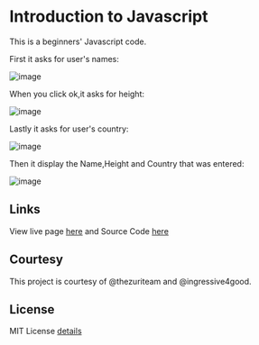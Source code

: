 # Introduction to Javascript
This is a beginners' Javascript  code.

First it asks for user's names:

![image](https://user-images.githubusercontent.com/19888682/174916128-72ce351a-23cb-48bf-984a-62dac740ceba.png)

When you click ok,it asks for height:

![image](https://user-images.githubusercontent.com/19888682/174916303-93116175-d36d-4e55-bb02-57d691f39da3.png)

Lastly it asks for user's country:

![image](https://user-images.githubusercontent.com/19888682/174916443-dc0628ba-109b-472c-8665-e21e932c059d.png)

Then it display the Name,Height and Country that was entered:

![image](https://user-images.githubusercontent.com/19888682/174916640-787f04b1-c3d6-410e-af92-9a7a11f5c5e8.png)

## Links

View live page [here](https://nems1.github.io/js-intro/index.html) and Source Code [here](https://github.com/Nems1/js-intro.git)

## Courtesy

This project is courtesy of @thezuriteam and @ingressive4good.

## License

MIT License [details](https://github.com/Nems1/js-intro/blob/main/LICENSE)
